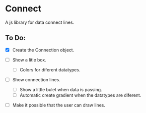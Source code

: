# Connect
A js library for data connect lines.

## To Do:

- [x] Create the Connection object.
- [ ] Show a litle box.
  - [ ] Colors for diferent datatypes.
- [ ] Show connection lines.
  - [ ] Show a little bulet when data is passing.
  - [ ] Automatic create gradient when the datatypes are diferent.
- [ ] Make it possible that the user can draw lines.

